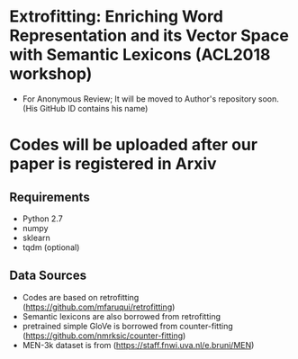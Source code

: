# Extrofitting: Enriching Word Representation and its Vector Space with Semantic Lexicons (ACL2018 workshop)
* For Anonymous Review; It will be moved to Author's repository soon. (His GitHub ID contains his name)

# Codes will be uploaded after our paper is registered in Arxiv

## Requirements
* Python 2.7
* numpy
* sklearn
* tqdm (optional)

## Data Sources
* Codes are based on retrofitting (https://github.com/mfaruqui/retrofitting)
* Semantic lexicons are also borrowed from retrofitting
* pretrained simple GloVe is borrowed from counter-fitting (https://github.com/nmrksic/counter-fitting)
* MEN-3k dataset is from (https://staff.fnwi.uva.nl/e.bruni/MEN)
